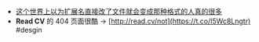 - [这个世界上以为扩展名直接改了文件就会变成那种格式的人真的很多](https://twitter.com/Megabits_mzq/status/1730447454301261956)
- **Read CV** 的 404 页面很酷 → [http://read.cv/not](https://t.co/I5Wc8Lngtr) #desgin